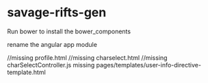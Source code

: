 # savage-rifts-gen


Run bower to install the bower_components


rename the angular app module


//missing profile.html
//missing charselect.html
//missing charSelectController.js
missing pages/templates/user-info-directive-template.html
